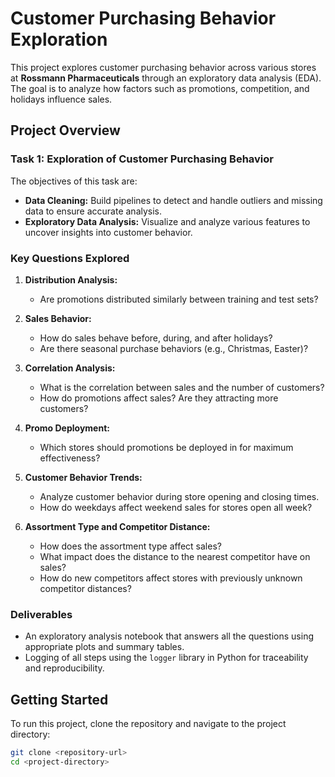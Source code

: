 # Customer Purchasing Behavior Exploration

This project explores customer purchasing behavior across various stores at **Rossmann Pharmaceuticals** through an exploratory data analysis (EDA). The goal is to analyze how factors such as promotions, competition, and holidays influence sales.

## Project Overview

### Task 1: Exploration of Customer Purchasing Behavior

The objectives of this task are:

- **Data Cleaning:** Build pipelines to detect and handle outliers and missing data to ensure accurate analysis.
- **Exploratory Data Analysis:** Visualize and analyze various features to uncover insights into customer behavior.

### Key Questions Explored

1. **Distribution Analysis:**
   - Are promotions distributed similarly between training and test sets?
  
2. **Sales Behavior:**
   - How do sales behave before, during, and after holidays?
   - Are there seasonal purchase behaviors (e.g., Christmas, Easter)?

3. **Correlation Analysis:**
   - What is the correlation between sales and the number of customers?
   - How do promotions affect sales? Are they attracting more customers?

4. **Promo Deployment:**
   - Which stores should promotions be deployed in for maximum effectiveness?

5. **Customer Behavior Trends:**
   - Analyze customer behavior during store opening and closing times.
   - How do weekdays affect weekend sales for stores open all week?

6. **Assortment Type and Competitor Distance:**
   - How does the assortment type affect sales?
   - What impact does the distance to the nearest competitor have on sales?
   - How do new competitors affect stores with previously unknown competitor distances?

### Deliverables

- An exploratory analysis notebook that answers all the questions using appropriate plots and summary tables.
- Logging of all steps using the `logger` library in Python for traceability and reproducibility.

## Getting Started

To run this project, clone the repository and navigate to the project directory:

```bash
git clone <repository-url>
cd <project-directory>